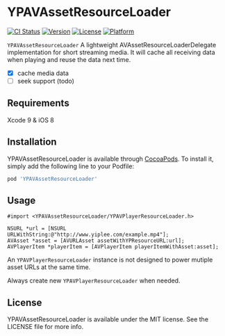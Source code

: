 # YPAVAssetResourceLoader

[![CI Status](http://img.shields.io/travis/yiplee/YPAVAssetResourceLoader.svg?style=flat)](https://travis-ci.org/yiplee/YPAVAssetResourceLoader)
[![Version](https://img.shields.io/cocoapods/v/YPAVAssetResourceLoader.svg?style=flat)](http://cocoapods.org/pods/YPAVAssetResourceLoader)
[![License](https://img.shields.io/cocoapods/l/YPAVAssetResourceLoader.svg?style=flat)](http://cocoapods.org/pods/YPAVAssetResourceLoader)
[![Platform](https://img.shields.io/cocoapods/p/YPAVAssetResourceLoader.svg?style=flat)](http://cocoapods.org/pods/YPAVAssetResourceLoader)

```YPAVAssetResourceLoader``` A lightweight AVAssetResourceLoaderDelegate implementation for short streaming media.
It will cache all receiving data when playing and reuse the data next time.

- [x] cache media data
- [ ] seek support (todo)

## Requirements

Xcode 9 & iOS 8

## Installation

YPAVAssetResourceLoader is available through [CocoaPods](http://cocoapods.org). To install
it, simply add the following line to your Podfile:

```ruby
pod 'YPAVAssetResourceLoader'
```

## Usage

```objc
#import <YPAVAssetResourceLoader/YPAVPlayerResourceLoader.h>

NSURL *url = [NSURL URLWithString:@"http://www.yiplee.com/example.mp4"];
AVAsset *asset = [AVURLAsset assetWithYPResourceURL:url];
AVPlayerItem *playerItem = [AVPlayerItem playerItemWithAsset:asset];
```

An ```YPAVPlayerResourceLoader``` instance is not designed to power mutiple asset URLs at the same time.

Always create new ```YPAVPlayerResourceLoader``` when needed.

## License

YPAVAssetResourceLoader is available under the MIT license. See the LICENSE file for more info.
